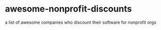 # awesome-nonprofit-discounts
a list of awesome companies who discount their software for nonprofit orgs
